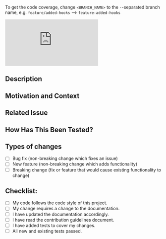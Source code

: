 
<!--- Put a summary of your changes in the title -->

To get the code coverage, change `<BRANCH_NAME>` to the `-`-separated branch name, e.g. `feature/added-hooks` --> `feature-added-hooks`

![Coverage Badge](https://img.shields.io/endpoint?url=https://gist.githubusercontent.com/Minibrams/1708995a4933a08f4838df0243926653/raw/cilly__<BRANCH_NAME>.json)

## Description
<!--- Describe your changes in detail -->

## Motivation and Context
<!--- Why is this change needed? What problem does it solve? -->

## Related Issue
<!--- This repo only accepts pull requests related to open issues -->
<!--- Please link to the issue here: -->

## How Has This Been Tested?
<!--- Unit tests, demo program? -->

## Types of changes
- [ ] Bug fix (non-breaking change which fixes an issue)
- [ ] New feature (non-breaking change which adds functionality)
- [ ] Breaking change (fix or feature that would cause existing functionality to change)

## Checklist:
<!--- Go over all the following points, and put an `x` in all the boxes that apply. -->
<!--- If you're unsure about any of these, don't hesitate to ask. We're here to help! -->
- [ ] My code follows the code style of this project.
- [ ] My change requires a change to the documentation.
- [ ] I have updated the documentation accordingly.
- [ ] I have read the contribution guidelines document.
- [ ] I have added tests to cover my changes.
- [ ] All new and existing tests passed.

<!--- Thank you inversify-express-utils for a great template! -->
